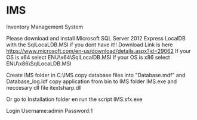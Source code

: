 # IMS
Inventory Management System

Please download and install Microsoft SQL Server 2012 Express LocalDB with the SqlLocaLDB.MSI if you dont have it!!
Download Link is here https://www.microsoft.com/en-us/download/details.aspx?id=29062
If your OS is x64 select 	ENU\x64\SqlLocalDB.MSI
If your OS is x86 select	ENU\x86\SqlLocaLDB.MSI

Create IMS folder in C:\IMS copy database files into "Database.mdf" and Database_log.ldf copy application from bin to IMS folder IMS.exe and neccesary dll file itextsharp.dll

Or go to Installation folder en run the script IMS.sfx.exe



Login Username:admin  Password:1
